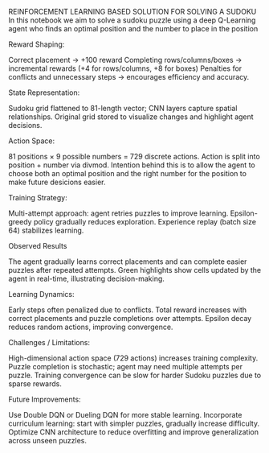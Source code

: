 REINFORCEMENT LEARNING BASED SOLUTION FOR SOLVING A SUDOKU
In this notebook we aim to solve a sudoku puzzle using a deep Q-Learning agent who finds an optimal position and the number to place in the position

Reward Shaping:

  Correct placement → +100 reward
  Completing rows/columns/boxes → incremental rewards (+4 for rows/columns, +8 for boxes)
  Penalties for conflicts and unnecessary steps → encourages efficiency and accuracy.

State Representation:

  Sudoku grid flattened to 81-length vector; CNN layers capture spatial relationships.
  Original grid stored to visualize changes and highlight agent decisions.

Action Space:

  81 positions × 9 possible numbers = 729 discrete actions.
  Action is split into position + number via divmod. Intention behind this is to allow the agent to choose both an optimal position and the right number for the position to make future desicions easier.

Training Strategy:

  Multi-attempt approach: agent retries puzzles to improve learning.
  Epsilon-greedy policy gradually reduces exploration.
  Experience replay (batch size 64) stabilizes learning.

Observed Results

  The agent gradually learns correct placements and can complete easier puzzles after repeated attempts.
  Green highlights show cells updated by the agent in real-time, illustrating decision-making.

Learning Dynamics:

  Early steps often penalized due to conflicts.
  Total reward increases with correct placements and puzzle completions over attempts.
  Epsilon decay reduces random actions, improving convergence.

Challenges / Limitations:

  High-dimensional action space (729 actions) increases training complexity.
  Puzzle completion is stochastic; agent may need multiple attempts per puzzle.
  Training convergence can be slow for harder Sudoku puzzles due to sparse rewards.

Future Improvements:

  Use Double DQN or Dueling DQN for more stable learning.
  Incorporate curriculum learning: start with simpler puzzles, gradually increase difficulty.
  Optimize CNN architecture to reduce overfitting and improve generalization across unseen puzzles.
